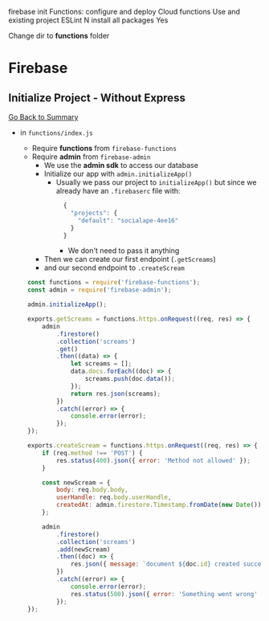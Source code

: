 firebase init
Functions: configure and deploy Cloud functions
Use and existing project
ESLint N
install all packages Yes

Change dir to **functions** folder

<h1 id='firebase'>Firebase</h1>

<h2 id='firebaseinit'>Initialize Project - Without Express</h2>

[Go Back to Summary](#summary)

-   in `functions/index.js`

    -   Require **functions** from `firebase-functions`
    -   Require **admin** from `firebase-admin`
        -   We use the **admin sdk** to access our database
        -   Initialize our app with `admin.initializeApp()`
            -   Usually we pass our project to `initializeApp()` but since we already have an `.firebaserc` file with:
                ```JavaScript
                  {
                    "projects": {
                      "default": "socialape-4ee16"
                    }
                  }
                ```
                -   We don't need to pass it anything
        -   Then we can create our first endpoint (`.getScreams`)
        -   and our second endpoint to `.createScream`

    ```JavaScript
      const functions = require('firebase-functions');
      const admin = require('firebase-admin');

      admin.initializeApp();

      exports.getScreams = functions.https.onRequest((req, res) => {
          admin
              .firestore()
              .collection('screams')
              .get()
              .then((data) => {
                  let screams = [];
                  data.docs.forEach((doc) => {
                      screams.push(doc.data());
                  });
                  return res.json(screams);
              })
              .catch((error) => {
                  console.error(error);
              });
      });

      exports.createScream = functions.https.onRequest((req, res) => {
          if (req.method !== 'POST') {
              res.status(400).json({ error: 'Method not allowed' });
          }

          const newScream = {
              body: req.body.body,
              userHandle: req.body.userHandle,
              createdAt: admin.firestore.Timestamp.fromDate(new Date()),
          };

          admin
              .firestore()
              .collection('screams')
              .add(newScream)
              .then((doc) => {
                  res.json({ message: `document ${doc.id} created successfully` });
              })
              .catch((error) => {
                  console.error(error);
                  res.status(500).json({ error: 'Something went wrong' });
              });
      });
    ```
